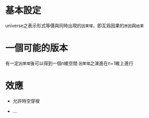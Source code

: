 # 基本設定

universe之表示形式等價與同時出現的`因果環`，即互爲因果的`原因`與`結果`

# 一個可能的版本

有一定`因果環`後可以得到一個n維空間 `因果環`之演進在n+1維上進行

# 效應

+ 允許時空穿梭

+ ...
